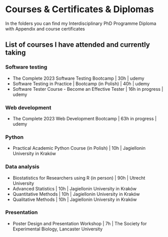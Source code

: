 # Courses & Certificates & Diplomas

In the folders you can find my Interdisciplinary PhD Programme Diploma with Appendix and course certificates

## List of courses I have attended and currently taking

### Software testing

- The Complete 2023 Software Testing Bootcamp | 30h | udemy
- Software Testing in Practice | Bootcamp (in Polish) | 40h | udemy
- Software Tester Course - Become an Effective Tester | 16h in progress | udemy

### Web development

- The Complete 2023 Web Development Bootcamp | 63h in progress | udemy

### Python

- Practical Academic Python Course (in Polish) | 10h | Jagiellonin University in Kraków

### Data analysis

- Biostatistics for Researchers using R (in person) | 90h | Utrecht University
- Advanced Statistics | 10h | Jagiellonin University in Kraków
- Quantitative Methods | 10h | Jagiellonin University in Kraków
- Qualitative Methods | 10h | Jagiellonin University in Kraków

### Presentation

- Poster Design and Presentation Workshop | 7h | The Society for Experimental Biology, Lancaster University
